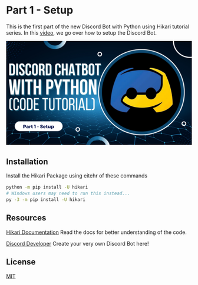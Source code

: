 # Part 1 - Setup

This is the first part of the new Discord Bot with Python using Hikari tutorial series.
In this [video](https://www.youtube.com/watch?v=GN2-uyDwm4A), we go over how to setup the Discord Bot.

[![Thumbnail](Thumbnail.png)](https://www.youtube.com/watch?v=GN2-uyDwm4A)


## Installation

Install the Hikari Package using eitehr of these commands

```bash
python -m pip install -U hikari
# Windows users may need to run this instead...
py -3 -m pip install -U hikari
```

## Resources

[Hikari Documentation](https://www.hikari-py.dev/)
Read the docs for better understanding of the code.

[Discord Developer](https://discord.com/developers/applications)
Create your very own Discord Bot here!

## License

[MIT](https://github.com/kshgr/Discord-Bot-with-Python-using-Hikari/blob/main/LICENSE)
